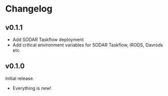 # Changelog

## v0.1.1

- Add SODAR Taskflow deployment
- Add critical environment variables for SODAR Taskflow, iRODS, Davrods etc.

## v0.1.0

Initial release.

- Everything is new!

